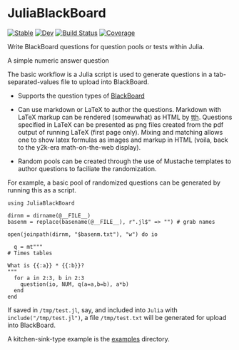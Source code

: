 # JuliaBlackBoard

[![Stable](https://img.shields.io/badge/docs-stable-blue.svg)](https://jverzani.github.io/JuliaBlackBoard.jl/stable)
[![Dev](https://img.shields.io/badge/docs-dev-blue.svg)](https://jverzani.github.io/JuliaBlackBoard.jl/dev)
[![Build Status](https://travis-ci.com/jverzani/JuliaBlackBoard.jl.svg?branch=master)](https://travis-ci.com/jverzani/JuliaBlackBoard.jl)
[![Coverage](https://codecov.io/gh/jverzani/JuliaBlackBoard.jl/branch/master/graph/badge.svg)](https://codecov.io/gh/jverzani/JuliaBlackBoard.jl)



Write BlackBoard questions for question pools or tests within Julia.

A simple numeric answer question

The basic workflow is a Julia script is used to generate questions in a tab-separated-values file to
upload into BlackBoard.

* Supports the question types of [BlackBoard](https://help.blackboard.com/Learn/Instructor/Tests_Pools_Surveys/Reuse_Questions/Upload_Questions)

* Can use markdown or LaTeX to author the questions. Markdown with
  LaTeX markup can be rendered (somewwhat) as HTML by
  [tth](https://sourceforge.net/projects/tth). Questions specified in
  LaTeX can be presented as png files created from the pdf output of
  running LaTeX (first page only). Mixing and matching allows one to
  show latex formulas as images and markup in HTML (voila, back to the
  y2k-era math-on-the-web display).

* Random pools can be created through the use of Mustache templates to
  author questions to faciliate the randomization.

For example, a basic pool of randomized questions can be generated by running this as a script.

```
using JuliaBlackBoard

dirnm = dirname(@__FILE__)
basenm = replace(basename(@__FILE__), r".jl$" => "") # grab names

open(joinpath(dirnm, "$basenm.txt"), "w") do io

  q = mt"""
# Times tables

What is {{:a}} * {{:b}}?
"""
  for a in 2:3, b in 2:3
    question(io, NUM, q(a=a,b=b), a*b)
  end
end
```	

If saved in `/tmp/test.jl`, say, and included into `Julia` with `include("/tmp/test.jl")`, a file `/tmp/test.txt` will be generated for upload into BlackBoard.

A kitchen-sink-type example is the  [examples](examples/test-examples.jl) directory.
